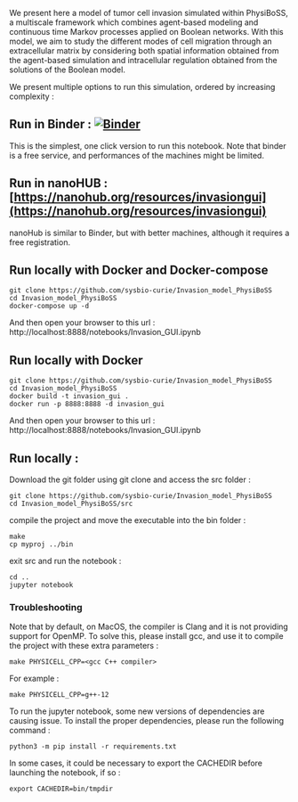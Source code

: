 We present here a model of tumor cell invasion simulated within PhysiBoSS, a multiscale framework which combines agent-based  modeling and continuous time Markov processes applied on Boolean networks. With this model, we aim to study the different modes of cell migration through an extracellular matrix by considering both spatial information obtained from the agent-based simulation and intracellular regulation obtained from the solutions of the Boolean model.

We present multiple options to run this simulation, ordered by increasing complexity :

## Run in Binder : [![Binder](https://mybinder.org/badge_logo.svg)](https://mybinder.org/v2/gh/sysbio-curie/Invasion_model_PhysiBoSS/master?filepath=Invasion_GUI.ipynb)

This is the simplest, one click version to run this notebook. Note that binder is a free service, and performances of the machines might be limited. 

## Run in nanoHUB : [https://nanohub.org/resources/invasiongui](https://nanohub.org/resources/invasiongui)

nanoHub is similar to Binder, but with better machines, although it requires a free registration.

## Run locally with Docker and Docker-compose
```
git clone https://github.com/sysbio-curie/Invasion_model_PhysiBoSS
cd Invasion_model_PhysiBoSS
docker-compose up -d
```

And then open your browser to this url : http://localhost:8888/notebooks/Invasion_GUI.ipynb

## Run locally with Docker
```
git clone https://github.com/sysbio-curie/Invasion_model_PhysiBoSS
cd Invasion_model_PhysiBoSS
docker build -t invasion_gui .
docker run -p 8888:8888 -d invasion_gui
```
And then open your browser to this url : http://localhost:8888/notebooks/Invasion_GUI.ipynb

## Run locally :

Download the git folder using git clone and access the src folder :

```
git clone https://github.com/sysbio-curie/Invasion_model_PhysiBoSS
cd Invasion_model_PhysiBoSS/src
```
compile the project and move the executable into the bin folder :

```
make
cp myproj ../bin
```

exit src and run the notebook :

```
cd ..
jupyter notebook
```

### Troubleshooting

Note that by default, on MacOS, the compiler is Clang and it is not providing support for OpenMP. To solve this, please install gcc, and use it to compile the project with these extra parameters : 

```
make PHYSICELL_CPP=<gcc C++ compiler>
```

For example : 
``` 
make PHYSICELL_CPP=g++-12
```

To run the jupyter notebook, some new versions of dependencies are causing issue. To install the proper dependencies, please run the following command : 

```
python3 -m pip install -r requirements.txt
```


In some cases, it could be necessary to export the CACHEDIR before launching the notebook, if so :

```
export CACHEDIR=bin/tmpdir
```
